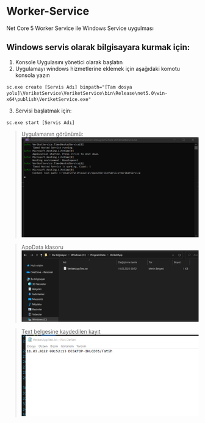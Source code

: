 # Worker-Service
Net Core 5 Worker Service ile Windows Service uygulması

## Windows servis olarak bilgisayara kurmak için: 
1. Konsole Uygulasını yönetici olarak başlatın
2. Uygulamayı windows hizmetlerine eklemek için aşağıdaki komotu konsola yazın
```
sc.exe create [Servis Adı] binpath="[Tam dosya yolu]\VeriketService\VeriketService\bin\Release\net5.0\win-x64\publish\VeriketService.exe"
```
3. Servisi başlatmak için:
```
sc.exe start [Servis Adı]
```


> Uygulamanın görünümü:
![App's view](https://github.com/FatihDumlupinar/Worker-Service/blob/master/Dosyalar/1.png?raw=true)

> AppData klasoru
![App's view](https://github.com/FatihDumlupinar/Worker-Service/blob/master/Dosyalar/2.png?raw=true)

> Text belgesine kaydedilen kayıt
![App's view](https://github.com/FatihDumlupinar/Worker-Service/blob/master/Dosyalar/3.png?raw=true)
